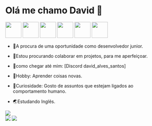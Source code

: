  <h1> Olá me chamo David 👋</h1>


<div>
  <img src="https://cdn.jsdelivr.net/gh/devicons/devicon/icons/html5/html5-original-wordmark.svg" width=50/>
  <img src="https://cdn.jsdelivr.net/gh/devicons/devicon/icons/css3/css3-original-wordmark.svg" width=50/>
  <img src="https://cdn.jsdelivr.net/gh/devicons/devicon/icons/javascript/javascript-original.svg" width=50/>
  <img src="https://cdn.jsdelivr.net/gh/devicons/devicon/icons/python/python-original.svg" width=50/>
  <img src="https://cdn.jsdelivr.net/gh/devicons/devicon/icons/django/django-plain.svg"width=50/>
  <img src="https://cdn.jsdelivr.net/gh/devicons/devicon/icons/git/git-original.svg"width=50/>
</div>



- 🧗A procura de uma oportunidade como desenvolvedor junior.
- 🥷Estou procurando colaborar em projetos, para me aperfeiçoar. 
- 💬como chegar até mim: [Discord david_alves_santos]

- 💙Hobby: Aprender coisas novas.
- 🧠Curiosidade: Gosto de assuntos que estejam ligados ao comportamento humano.
- 🌏Estudando Inglês.
<div>
	<img src="https://github-readme-stats.vercel.app/api?username=David47331197#8716&show_icons=true&theme=transparent">
</div>

<div>
	<a href="https://www.linkedin.com/in/david-santos-6275b025a"><img src= "https://img.shields.io/badge/linkedin-%230077B5.svg?style=for-the-badge&logo=linkedin&logoColor=white"></a>
	<a href="[https://wa.me/5511947331197](https://wa.me/message/ALQ3YVLUNZQ6C1)"><img src="https://img.shields.io/badge/WhatsApp-25D366?style=for-the-badge&logo=whatsapp&logoColor=white"></a>
</div>
